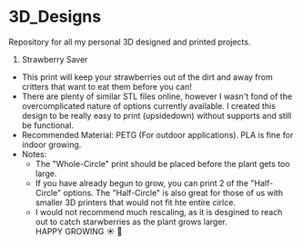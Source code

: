 # 3D_Designs
Repository for all my personal 3D designed and printed projects. 

1. Strawberry Saver
  * This print will keep your strawberries out of the dirt and away from critters that want to eat them before you can!  
  * There are plenty of similar STL files online, however I wasn't fond of the overcomplicated nature of options currently available. I created this design to be really easy to print (upsidedown) without supports and still be functional.
  * Recommended Material: PETG (For outdoor applications). PLA is fine for indoor growing.
  * Notes:
    * The "Whole-Circle" print should be placed before the plant gets too large.
    * If you have already begun to grow, you can print 2 of the "Half-Circle" options. The "Half-Circle" is also great for those of us with smaller 3D printers that would not fit hte entire cirlce.
    * I would not recommend much rescaling, as it is desgined to reach out to catch starwberries as the plant grows larger.  
HAPPY GROWING :sunny:  :leaves:
